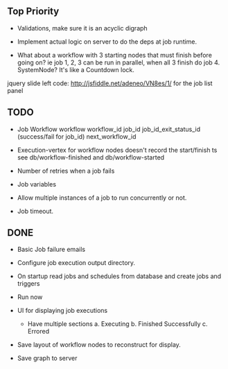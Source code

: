 Top Priority
-------------
* Validations, make sure it is an acyclic digraph
* Implement actual logic on server to do the deps at job runtime.


* What about a workflow with 3 starting nodes that must finish before going on?
  ie job 1, 2, 3 can be run in parallel, when all 3 finish do job 4.
  SystemNode? It's like a Countdown lock.


jquery slide left code: http://jsfiddle.net/adeneo/VN8es/1/
for the job list panel




## TODO
* Job Workflow
  workflow
    workflow_id
    job_id
    job_id_exit_status_id (success/fail for job_id)
    next_workflow_id

* Execution-vertex for workflow nodes doesn't record the start/finish ts
  see db/workflow-finished and db/workflow-started



* Number of retries when a job fails
* Job variables
* Allow multiple instances of a job to run concurrently or not.
* Job timeout.

## DONE
* Basic Job failure emails
* Configure job execution output directory.
* On startup read jobs and schedules from database and create jobs and triggers
* Run now
* UI for displaying job executions
  * Have multiple sections
    a. Executing
    b. Finished Successfully
    c. Errored

* Save layout of workflow nodes to reconstruct for display.
* Save graph to server
